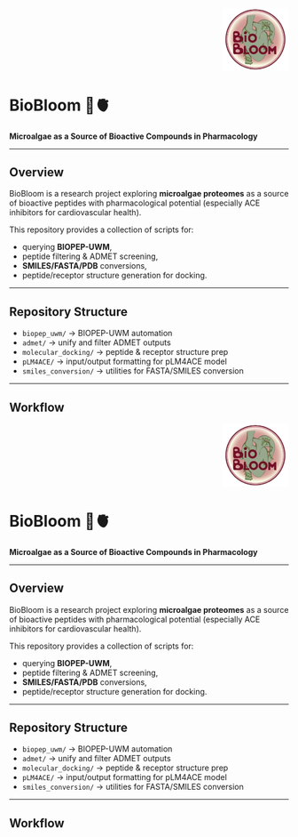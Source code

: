 <p align="right">
  <img src="biobloom_logo" alt="BioBloom Logo" width="120">
</p>

# BioBloom 🌿🫀

**Microalgae as a Source of Bioactive Compounds in Pharmacology**

---

## Overview

BioBloom is a research project exploring **microalgae proteomes** as a source of bioactive peptides with pharmacological potential (especially ACE inhibitors for cardiovascular health).  

This repository provides a collection of scripts for:
- querying **BIOPEP-UWM**,
- peptide filtering & ADMET screening,
- **SMILES/FASTA/PDB** conversions,
- peptide/receptor structure generation for docking.

---

## Repository Structure

- `biopep_uwm/` → BIOPEP-UWM automation  
- `admet/` → unify and filter ADMET outputs  
- `molecular_docking/` → peptide & receptor structure prep  
- `pLM4ACE/` → input/output formatting for pLM4ACE model  
- `smiles_conversion/` → utilities for FASTA/SMILES conversion  

---

## Workflow

<p align="right">
  <img src="biobloom_logo" alt="BioBloom Logo" width="120">
</p>

# BioBloom 🌿🫀

**Microalgae as a Source of Bioactive Compounds in Pharmacology**

---

## Overview

BioBloom is a research project exploring **microalgae proteomes** as a source of bioactive peptides with pharmacological potential (especially ACE inhibitors for cardiovascular health).  

This repository provides a collection of scripts for:
- querying **BIOPEP-UWM**,
- peptide filtering & ADMET screening,
- **SMILES/FASTA/PDB** conversions,
- peptide/receptor structure generation for docking.

---

## Repository Structure

- `biopep_uwm/` → BIOPEP-UWM automation  
- `admet/` → unify and filter ADMET outputs  
- `molecular_docking/` → peptide & receptor structure prep  
- `pLM4ACE/` → input/output formatting for pLM4ACE model  
- `smiles_conversion/` → utilities for FASTA/SMILES conversion  

---

## Workflow

